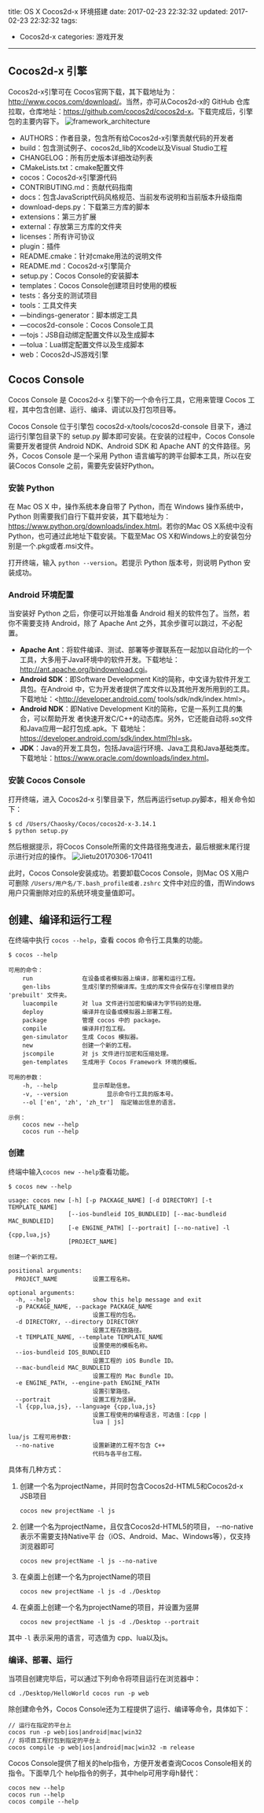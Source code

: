 title: OS X Cocos2d-x 环境搭建
date: 2017-02-23 22:32:32
updated: 2017-02-23 22:32:32
tags:
- Cocos2d-x
categories: 游戏开发
---

## Cocos2d-x 引擎

Cocos2d-x引擎可在 Cocos官网下载，其下载地址为：<http://www.cocos.com/download/>。当然，亦可从Cocos2d-x的 GitHub 仓库拉取，仓库地址：<https://github.com/cocos2d/cocos2d-x>。下载完成后，引擎包的主要内容下。
![framework_architecture](2017-03-06-framework_architecture.jpg)


* AUTHORS：作者目录，包含所有给Cocos2d-x引擎贡献代码的开发者
* build：包含测试例子、cocos2d_lib的Xcode以及Visual Studio工程
* CHANGELOG：所有历史版本详细改动列表
* CMakeLists.txt：cmake配置文件
* cocos：Cocos2d-x引擎源代码
* CONTRIBUTING.md：贡献代码指南
* docs：包含JavaScript代码风格规范、当前发布说明和当前版本升级指南
* download-deps.py：下载第三方库的脚本
* extensions：第三方扩展
* external：存放第三方库的文件夹
* licenses：所有许可协议
* plugin：插件
* README.cmake：针对cmake用法的说明文件
* README.md：Cocos2d-x引擎简介
* setup.py：Cocos Console的安装脚本
* templates：Cocos Console创建项目时使用的模板
* tests：各分支的测试项目
* tools：工具文件夹
* —bindings-generator：脚本绑定工具
* —cocos2d-console：Cocos Console工具
* —tojs：JSB自动绑定配置文件以及生成脚本
* —tolua：Lua绑定配置文件以及生成脚本
* web：Cocos2d-JS游戏引擎

<!-- more -->

## Cocos Console

Cocos Console 是 Cocos2d-x 引擎下的一个命令行工具，它用来管理 Cocos 工程，其中包含创建、运行、编译、调试以及打包项目等。

Cocos Console 位于引擎包 cocos2d-x/tools/cocos2d-console 目录下，通过运行引擎包目录下的 setup.py 脚本即可安装。在安装的过程中，Cocos Console 需要开发者提供 Android NDK、Android SDK 和 Apache ANT 的文件路径。另外，Cocos Console 是一个采用 Python 语言编写的跨平台脚本工具，所以在安装Cocos Console 之前，需要先安装好Python。

### 安装 Python

在 Mac OS X 中，操作系统本身自带了 Python，而在 Windows 操作系统中，Python 则需要我们自行下载并安装，其下载地址为：<https://www.python.org/downloads/index.html>。若你的Mac OS X系统中没有Python，也可通过此地址下载安装。下载至Mac OS X和Windows上的安装包分别是一个.pkg或者.msi文件。

打开终端，输入 `python --version`。若提示 Python 版本号，则说明 Python 安装成功。

### Android 环境配置

当安装好 Python 之后，你便可以开始准备 Android 相关的软件包了。当然，若你不需要支持 Android，除了 Apache Ant 之外，其余步骤可以跳过，不必配置。

* **Apache Ant**：将软件编译、测试、部署等步骤联系在一起加以自动化的一个工具，大多用于Java环境中的软件开发。下载地址：<http://ant.apache.org/bindownload.cgi>。
* **Android SDK**：即Software Development Kit的简称，中文译为软件开发工具包。在Android 中，它为开发者提供了库文件以及其他开发所用到的工具。下载地址：<http://developer.android.com/ tools/sdk/ndk/index.html>。
* **Android NDK**：即Native Development Kit的简称，它是一系列工具的集合，可以帮助开发 者快速开发C/C++的动态库。另外，它还能自动将.so文件和Java应用一起打包成.apk。下 载地址：<https://developer.android.com/sdk/index.html?hl=sk>。
* **JDK**：Java的开发工具包，包括Java运行环境、Java工具和Java基础类库。下载地址：<https://www.oracle.com/downloads/index.html>。

### 安装 Cocos Console

打开终端，进入 Cocos2d-x 引擎目录下，然后再运行setup.py脚本，相关命令如下：

```
$ cd /Users/Chaosky/Cocos/cocos2d-x-3.14.1
$ python setup.py
```

然后根据提示，将Cocos Console所需的文件路径拖曳进去，最后根据末尾行提示进行对应的操作。
![Jietu20170306-170411](2017-03-06-Jietu20170306-170411.png)

此时，Cocos Console安装成功。若要卸载Cocos Console，则Mac OS X用户可删除 `/Users/用户名/下.bash_profile或者.zshrc` 文件中对应的值，而Windows用户只需删除对应的系统环境变量值即可。

## 创建、编译和运行工程

在终端中执行 `cocos --help`，查看 cocos 命令行工具集的功能。

```
$ cocos --help

可用的命令：
	run              在设备或者模拟器上编译，部署和运行工程。
	gen-libs         生成引擎的预编译库。生成的库文件会保存在引擎根目录的 'prebuilt' 文件夹。
	luacompile       对 lua 文件进行加密和编译为字节码的处理。
	deploy           编译并在设备或模拟器上部署工程。
	package          管理 cocos 中的 package。
	compile          编译并打包工程。
	gen-simulator    生成 Cocos 模拟器。
	new              创建一个新的工程。
	jscompile        对 js 文件进行加密和压缩处理。
	gen-templates    生成用于 Cocos Framework 环境的模板。

可用的参数：
	-h, --help			显示帮助信息。
	-v, --version			显示命令行工具的版本号。
	--ol ['en', 'zh', 'zh_tr']	指定输出信息的语言。

示例：
	cocos new --help
	cocos run --help
```

### 创建

终端中输入`cocos new --help`查看功能。

```
$ cocos new --help

usage: cocos new [-h] [-p PACKAGE_NAME] [-d DIRECTORY] [-t TEMPLATE_NAME]
                 [--ios-bundleid IOS_BUNDLEID] [--mac-bundleid MAC_BUNDLEID]
                 [-e ENGINE_PATH] [--portrait] [--no-native] -l {cpp,lua,js}
                 [PROJECT_NAME]

创建一个新的工程。

positional arguments:
  PROJECT_NAME          设置工程名称。

optional arguments:
  -h, --help            show this help message and exit
  -p PACKAGE_NAME, --package PACKAGE_NAME
                        设置工程的包名。
  -d DIRECTORY, --directory DIRECTORY
                        设置工程存放路径。
  -t TEMPLATE_NAME, --template TEMPLATE_NAME
                        设置使用的模板名称。
  --ios-bundleid IOS_BUNDLEID
                        设置工程的 iOS Bundle ID。
  --mac-bundleid MAC_BUNDLEID
                        设置工程的 Mac Bundle ID。
  -e ENGINE_PATH, --engine-path ENGINE_PATH
                        设置引擎路径。
  --portrait            设置工程为竖屏。
  -l {cpp,lua,js}, --language {cpp,lua,js}
                        设置工程使用的编程语言，可选值：[cpp |
                        lua | js]

lua/js 工程可用参数:
  --no-native           设置新建的工程不包含 C++
                        代码与各平台工程。
```

具体有几种方式：

1. 创建一个名为projectName，并同时包含Cocos2d-HTML5和Cocos2d-x JSB项目

	```
	cocos new projectName -l js
	```
	
2. 创建一个名为projectName，且仅含Cocos2d-HTML5的项目， --no-native表示不需要支持Native平 台（iOS、Android、Mac、Windows等），仅支持浏览器即可
	
	```
	cocos new projectName -l js --no-native
	```
	
3. 在桌面上创建一个名为projectName的项目
	
	```
	cocos new projectName -l js -d ./Desktop
	```
	
4. 在桌面上创建一个名为projectName的项目，并设置为竖屏
	
	```
	cocos new projectName -l js -d ./Desktop --portrait
 	```
 	
 其中 `-l` 表示采用的语言，可选值为 cpp、lua以及js。
 
### 编译、部署、运行
 
当项目创建完毕后，可以通过下列命令将项目运行在浏览器中：

```
cd ./Desktop/HelloWorld cocos run -p web
```

除创建命令外，Cocos Console还为工程提供了运行、编译等命令，具体如下：

```
// 运行在指定的平台上
cocos run -p web|ios|android|mac|win32
// 将项目工程打包到指定的平台上
cocos compile -p web|ios|android|mac|win32 -m release
```

Cocos Console提供了相关的help指令，方便开发者查询Cocos Console相关的指令。下面举几个 help指令的例子，其中help可用字母h替代：

```
cocos new --help
cocos run --help
cocos compile --help
```
 
 


